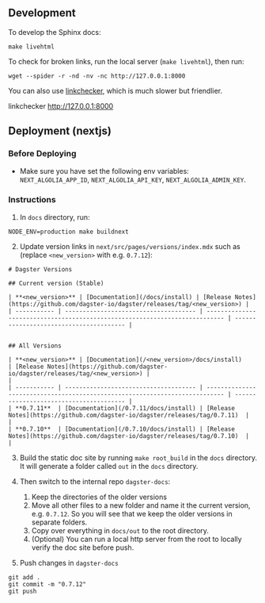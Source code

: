 ## Development

To develop the Sphinx docs:

    make livehtml

To check for broken links, run the local server (`make livehtml`), then run:

    wget --spider -r -nd -nv -nc http://127.0.0.1:8000

You can also use [linkchecker](https://github.com/linkchecker/linkchecker/tree/htmlparser-beautifulsoup), which is much slower but friendlier.

linkchecker http://127.0.0.1:8000

## Deployment (nextjs)

### Before Deploying

- Make sure you have set the following env variables: `NEXT_ALGOLIA_APP_ID`, `NEXT_ALGOLIA_API_KEY`, `NEXT_ALGOLIA_ADMIN_KEY`.

### Instructions

1. In `docs` directory, run:

```
NODE_ENV=production make buildnext
```

2. Update version links in `next/src/pages/versions/index.mdx` such as (replace `<new_version>` with e.g. `0.7.12`):

```
# Dagster Versions

## Current version (Stable)

| **<new_version>** | [Documentation](/docs/install) | [Release Notes](https://github.com/dagster-io/dagster/releases/tag/<new_version>) |
| ----------- | ------------------------------------- | --------------------------------------------------------------------------- | --------------------------------------- |


## All Versions

| **<new_version>** | [Documentation](/<new_version>/docs/install)                     | [Release Notes](https://github.com/dagster-io/dagster/releases/tag/<new_version>) |                                         |
| ----------- | ------------------------------------- | --------------------------------------------------------------------------- | --------------------------------------- |
| **0.7.11**  | [Documentation](/0.7.11/docs/install) | [Release Notes](https://github.com/dagster-io/dagster/releases/tag/0.7.11)  |                                         |
| **0.7.10**  | [Documentation](/0.7.10/docs/install) | [Release Notes](https://github.com/dagster-io/dagster/releases/tag/0.7.10)  |                                         |
```

3. Build the static doc site by running `make root_build` in the `docs` directory. It will generate a folder called `out` in the `docs` directory.

4. Then switch to the internal repo `dagster-docs`:

   1. Keep the directories of the older versions
   2. Move all other files to a new folder and name it the current version, e.g. `0.7.12`. So you will see that we keep the older versions in separate folders.
   3. Copy over everything in `docs/out` to the root directory.
   4. (Optional) You can run a local http server from the root to locally verify the doc site before push.

5. Push changes in `dagster-docs`

```
git add .
git commit -m "0.7.12"
git push
```
